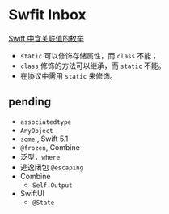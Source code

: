 # Swfit Inbox

[Swift 中含关联值的枚举](https://github.com/Huang-Libo/Notebook/blob/master/code/EnumAssociatedValues.swift)

- `static` 可以修饰存储属性，而 `class` 不能；
- `class` 修饰的方法可以继承，而 `static` 不能。
- 在协议中需用 `static` 来修饰。

## pending

- `associatedtype`
- `AnyObject`
- `some` , Swift 5.1
- `@frozen`, Combine
- 泛型，`where`
- 逃逸闭包 `@escaping`
- Combine
  - `Self.Output`
- SwiftUI
  - `@State`

